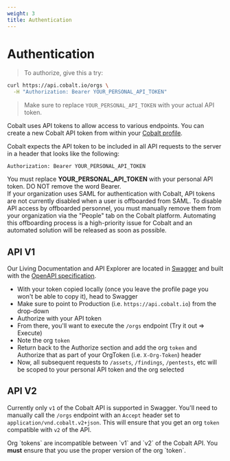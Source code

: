 ```yaml
---
weight: 3
title: Authentication
---
```


# Authentication

> To authorize, give this a try:

```sh
curl https://api.cobalt.io/orgs \
  -H "Authorization: Bearer YOUR_PERSONAL_API_TOKEN"
```

> Make sure to replace `YOUR_PERSONAL_API_TOKEN` with your actual API token.

Cobalt uses API tokens to allow access to various endpoints. You can create a new Cobalt API token from within your
[Cobalt profile](https://app.cobalt.io/settings/api-token).

Cobalt expects the API token to be included in all API requests to the server in a header that looks like the following:

`Authorization: Bearer YOUR_PERSONAL_API_TOKEN`

<aside class="notice">
You must replace <strong>YOUR_PERSONAL_API_TOKEN</strong> with your personal API token. DO NOT remove the word Bearer.
</aside>

<aside class="warning">
If your organization uses SAML for authentication with Cobalt, API tokens are not currently disabled
when a user is offboarded from SAML. To disable API access by offboarded personnel, you must
manually remove them from your organization via the "People" tab on the Cobalt platform. Automating
this offboarding process is a high-priority issue for Cobalt and an automated solution will be
released as soon as possible.
</aside>

## API V1

Our Living Documentation and API Explorer are located in [Swagger](https://app.swaggerhub.com/apis/CobaltLab/cobalt-api/)
and built with the [OpenAPI specification](https://swagger.io/specification/).

- With your token copied locally (once you leave the profile page you won't be able to copy it), head to Swagger
- Make sure to point to Production (i.e. `https://api.cobalt.io`) from the drop-down
- Authorize with your API token
- From there, you'll want to execute the `/orgs` endpoint (Try it out => Execute)
- Note the org `token`
- Return back to the Authorize section and add the org `token` and Authorize that as part of your OrgToken
  (i.e. `X-Org-Token`) header
- Now, all subsequent requests to `/assets`, `/findings`, `/pentests`, etc will be scoped to your personal API token
  and the org selected

## API V2

Currently only `v1` of the Cobalt API is supported in Swagger.  You'll need to manually call the
`/orgs` endpoint with an `Accept` header set to `application/vnd.cobalt.v2+json`.  This will ensure
that you get an org `token` compatible with `v2` of the API.

<aside class="notice">
Org `tokens` are incompatible between `v1` and `v2` of the Cobalt API.  You <strong>must</strong>
ensure that you use the proper version of the org `token`.
</aside>
